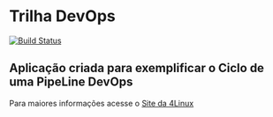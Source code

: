 # Trilha DevOps

<!-- Altere a Flag abaixo com sua URL do Travis -->
[![Build Status](https://travis-ci.org/cleudsonx/DevOpsLab-HelloWorld.svg?branch=master)](https://travis-ci.org/cleudsonx/DevOpsLab-HelloWorld)
## Aplicação criada para exemplificar o Ciclo de uma PipeLine DevOps


Para maiores informações acesse o [Site da 4Linux](https://www.4linux.com.br/cursos/devops)
